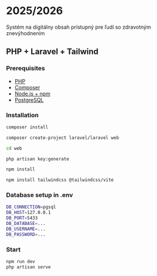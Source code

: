 # 2025/2026
Systém na digitálny obsah prístupný pre ľudí so zdravotným znevýhodnením


## PHP + Laravel + Tailwind

### Prerequisites 
- [PHP](https://www.php.net/)
- [Composer](https://getcomposer.org/)
- [Node.js + npm](https://nodejs.org/)
- [PostgreSQL](https://www.postgresql.org/download/)


### Installation

```bash
composer install

composer create-project laravel/laravel web

cd web

php artisan key:generate

npm install

npm install tailwindcss @tailwindcss/vite

```

### Database setup in .env

```bash
DB_CONNECTION=pgsql
DB_HOST=127.0.0.1
DB_PORT=5433
DB_DATABASE=...
DB_USERNAME=...
DB_PASSWORD=...
```
### Start

```bash
npm run dev
php artisan serve
```
